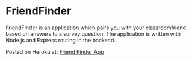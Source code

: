 # FriendFinder

FriendFinder is an application which pairs you with your classroomfriend based on answers to a survey question. 
The application is written with Node.js and Express routing in the backend. 

Posted on Heroku at:
[Friend Finder App](https://friendfinderwooo.herokuapp.com/survery)

